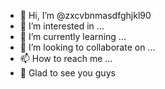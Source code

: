 - 👋 Hi, I’m @zxcvbnmasdfghjkl90
- 👀 I’m interested in ...
- 🌱 I’m currently learning ...
- 💞️ I’m looking to collaborate on ...
- 📫 How to reach me ...
- 👋 Glad to see you guys 
<!---
zxcvbnmasdfghjkl90/zxcvbnmasdfghjkl90 is a ✨ special ✨ repository because its `README.md` (this file) appears on your GitHub profile.
You can click the Preview link to take a look at your changes.
---> 
